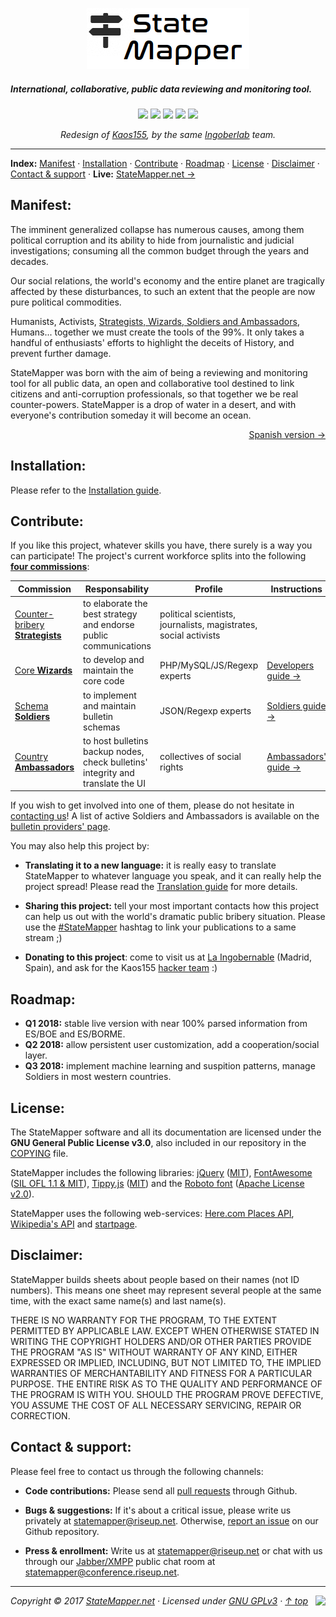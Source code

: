 <p align="center" id="top">
	<a href="https://github.com/StateMapper/StateMapper#top"><img src="src/assets/images/logo/logo-black-big.png" /></a><br>
	<h5>International, collaborative, public data reviewing and monitoring tool.</h5>
</p>
<p align="center" id="badges">
	<img src="https://img.shields.io/badge/manuals-on%20progress-red.svg?style=flat-square" />
	<a href="http://php.net/"><img src="https://img.shields.io/badge/language-PHP%2FMySQL-yellow.svg?style=flat-square" /></a>
	<a href="https://www.debian.org/derivatives/"><img src="https://img.shields.io/badge/platform-Linux-lightgrey.svg?style=flat-square" /></a>
	<a href="https://github.com/StateMapper/StateMapper/blob/master/COPYING"><img src="https://img.shields.io/badge/license-GPLv3-green.svg?style=flat-square" /></a>
	<a href="https://github.com/StateMapper/StateMapper#contact--support"><img src="https://img.shields.io/badge/chat-XMPP-ff69b4.svg" /></a>
</p>

<p align="center" id="badges">
<i>Redesign of <a href="https://github.com/Ingobernable/kaos155/" target="_blank">Kaos155</a>, by the same <a href="https://hacklab.ingobernable.net/" target="_blank">Ingoberlab</a> team.</i>
</p>

-----

**Index:** [Manifest](#manifest) · [Installation](#installation) · [Contribute](#contribute) · [Roadmap](#roadmap) · [License](#license) · [Disclaimer](#disclaimer) · [Contact & support](#contact--support) · **Live:** <a href="https://statemapper.net">StateMapper.net &rarr;</a>


## Manifest:

The imminent generalized collapse has numerous causes, among them political corruption and its ability to hide from journalistic and judicial investigations; consuming all the common budget through the years and decades.

Our social relations, the world's economy and the entire planet are tragically affected by these disturbances, to such an extent that the people are now pure political commodities.

Humanists, Activists, [Strategists, Wizards, Soldiers and Ambassadors](#contribute), Humans... together we must create the tools of the 99%. It only takes a handful of enthusiasts' efforts to highlight the deceits of History, and prevent further damage.

StateMapper was born with the aim of being a reviewing and monitoring tool for all public data, an open and collaborative tool destined to link citizens and anti-corruption professionals, so that together we be real counter-powers. StateMapper is a drop of water in a desert, and with everyone's contribution someday it will become an ocean.

<p align="right">
	<a href="https://github.com/StateMapper/StateMapper/blob/master/documentation/manuals/MANIFEST-ES.md#top">Spanish version &rarr;</a>
</p>


## Installation:

Please refer to the [Installation guide](documentation/manuals/INSTALL.md#top).


## Contribute:

If you like this project, whatever skills you have, there surely is a way you can participate! The project's current workforce splits into the following [**four commissions**](https://github.com/StateMapper/StateMapper/projects):

| Commission | Responsability | Profile | Instructions |
| ----- | ------ | ---- | ---- |
| [Counter-bribery **Strategists**](https://github.com/StateMapper/StateMapper/projects/1) | to elaborate the best strategy and endorse public communications | political scientists, journalists, magistrates, social activists | |
| [Core **Wizards**](https://github.com/StateMapper/StateMapper/projects/2) | to develop and maintain the core code | PHP/MySQL/JS/Regexp experts | [Developers guide &rarr;](documentation/manuals/DEVELOPERS.md#top) |
| [Schema **Soldiers**](https://github.com/StateMapper/StateMapper/projects/3) | to implement and maintain bulletin schemas | JSON/Regexp experts | [Soldiers guide &rarr;](documentation/manuals/SOLDIERS.md#top) |
| [Country **Ambassadors**](https://github.com/StateMapper/StateMapper/projects/4) | to host bulletins backup nodes, check bulletins' integrity and translate the UI | collectives of social rights | [Ambassadors' guide &rarr;](documentation/manuals/AMBASSADORS.md#top) |

If you wish to get involved into one of them, please do not hesitate in [contacting us](#contact--support)! A list of active Soldiers and Ambassadors is available on the [bulletin providers' page](https://statemapper.net/api).

You may also help this project by:

- **Translating it to a new language:** it is really easy to translate StateMapper to whatever language you speak, and it can really help the project spread! Please read the [Translation guide](documentation/manuals/TRANSLATE.md#top) for more details.

- **Sharing this project:** tell your most important contacts how this project can help us out with the world's dramatic public bribery situation. Please use the [#StateMapper](https://twitter.com/search?q=%23StateMapper) hashtag to link your publications to a same stream ;)

- **Donating to this project**: come to visit us at [La Ingobernable](https://ingobernable.net) (Madrid, Spain), and ask for the Kaos155 [hacker team](https://hacklab.ingobernable.net) :)


## Roadmap:

- **Q1 2018:** stable live version with near 100% parsed information from ES/BOE and ES/BORME.
- **Q2 2018:** allow persistent user customization, add a cooperation/social layer.
- **Q3 2018:** implement machine learning and suspition patterns, manage Soldiers in most western countries.

## License:

The StateMapper software and all its documentation are licensed under the **GNU General Public License v3.0**, also included in our repository in the [COPYING](COPYING) file.

StateMapper includes the following libraries: [jQuery](http://jquery.com/) ([MIT](https://tldrlegal.com/license/mit-license)), [FontAwesome](http://fontawesome.io/icons/) ([SIL OFL 1.1 & MIT](http://fontawesome.io/license/)), [Tippy.js](https://atomiks.github.io/tippyjs/) ([MIT](https://tldrlegal.com/license/mit-license)) and the [Roboto font](https://fonts.google.com/specimen/Roboto) ([Apache License v2.0](http://www.apache.org/licenses/LICENSE-2.0)).

StateMapper uses the following web-services: [Here.com Places API](https://developer.here.com/documentation/places/topics/quick-start.html), [Wikipedia's API](https://www.mediawiki.org/wiki/API:Main_page) and [startpage](https://www.startpage.com/).


## Disclaimer:

StateMapper builds sheets about people based on their names (not ID numbers). This means one sheet may represent several people at the same time, with the exact same name(s) and last name(s).

THERE IS NO WARRANTY FOR THE PROGRAM, TO THE EXTENT PERMITTED BY APPLICABLE LAW. EXCEPT WHEN OTHERWISE STATED IN WRITING THE COPYRIGHT HOLDERS AND/OR OTHER PARTIES PROVIDE THE PROGRAM "AS IS" WITHOUT WARRANTY OF ANY KIND, EITHER EXPRESSED OR IMPLIED, INCLUDING, BUT NOT LIMITED TO, THE IMPLIED WARRANTIES OF MERCHANTABILITY AND FITNESS FOR A PARTICULAR PURPOSE. THE ENTIRE RISK AS TO THE QUALITY AND PERFORMANCE OF THE PROGRAM IS WITH YOU. SHOULD THE PROGRAM PROVE DEFECTIVE, YOU ASSUME THE COST OF ALL NECESSARY SERVICING, REPAIR OR CORRECTION.


## Contact & support:

Please feel free to contact us through the following channels:

- **Code contributions:** Please send all [pull requests](https://github.com/StateMapper/StateMapper/pulls) through Github.

- **Bugs & suggestions:** If it's about a critical issue, please write us privately at [statemapper@riseup.net](mailto:statemapper@riseup.net). Otherwise, [report an issue](https://github.com/StateMapper/StateMapper/issues) on our Github repository.

- **Press & enrollment:** Write us at [statemapper@riseup.net](mailto:statemapper@riseup.net) or chat with us through our [Jabber/XMPP](https://jabber.at/p/clients/) public chat room at [statemapper@conference.riseup.net](statemapper@conference.riseup.net).


-----

*Copyright &copy; 2017 [StateMapper.net](https://statemapper.net) · Licensed under [GNU GPLv3](COPYING) · [&uarr; top](#top)* <img src="http://hits.dwyl.com/StateMapper/StateMapper.svg?style=flat-square" align="right" />


